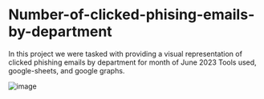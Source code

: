 # Number-of-clicked-phising-emails-by-department
In this project we were tasked with providing a visual representation of clicked phishing emails by department for month of June 2023
Tools used, google-sheets, and google graphs. 

![image](https://github.com/MarcoSantibanez/Number-of-clicked-phising-emails-by-department/assets/138132151/ad385766-cfa9-44c3-92d5-e9a2cc6cff12)
